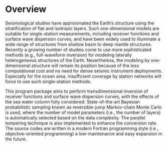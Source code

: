 # Overview

Seismological studies have approximated the Earth’s structure using the stratification of flat and isotropic layers. Such one-dimensional models are suitable for single-station measurements, including receiver functions and surface wave dispersion curves, and have been widely used to illuminate a wide range of structures from shallow basin to deep mantle structures. Recently a growing number of studies come to use more sophisticated methods (e.g., full-waveform inversion) for modeling laterally heterogeneous structures of the Earth. Nevertheless, the modeling by one-dimensional structure will remain its position because of the less computational cost and no need for dense seismic instrument deployments. Especially for the ocean area, insufficient coverage by station networks will force to use such single-station methods. 

This program package aims to perform
transdimensional inversion of receiver functions and surface wave dispersion curves, with the effects of the sea water column fully considered. State-of-the-art Bayesian probabilistic sampling known as reversible-jump Markov-chain Monte Carlo is used, where the number of model parameters (i.e., the number of layers) is automatically selected based on the data complexity. The parallel tempering technique is also implemented to enhance the conversion rate. The source codes are written in a modern Fortran programming style (i.e., objective-oriented programming) a low-maintenance and easy expansion in the future.
